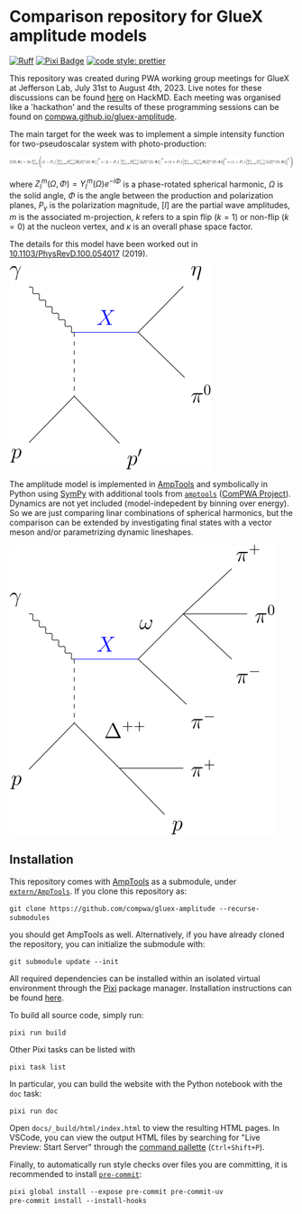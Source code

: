 # Comparison repository for GlueX amplitude models

[![Ruff](https://img.shields.io/endpoint?url=https://raw.githubusercontent.com/charliermarsh/ruff/main/assets/badge/v2.json)](https://github.com/astral-sh/ruff)
[![Pixi Badge](https://img.shields.io/endpoint?url=https://raw.githubusercontent.com/prefix-dev/pixi/main/assets/badge/v0.json)](https://pixi.sh)
[![code style: prettier](https://img.shields.io/badge/code_style-prettier-ff69b4.svg?style=flat-square)](https://github.com/prettier/prettier)

This repository was created during PWA working group meetings for GlueX at Jefferson Lab, July 31st to August 4th, 2023. Live notes for these discussions can be found [here](https://hackmd.io/@QHYjhejHTIWXL2MltV3WNQ/r17prtBo3) on HackMD. Each meeting was organised like a 'hackathon' and the results of these programming sessions can be found on [compwa.github.io/gluex-amplitude](https://compwa.github.io/gluex-amplitude).

The main target for the week was to implement a simple intensity function for two-pseudoscalar system with photo-production:

![](docs/fig/eq-gluex-two-pseudoscalar.svg)

where $Z_{l}^{m}(\Omega,\Phi)=Y_{l}^{m}(\Omega)e^{-i\Phi}$ is a phase-rotated spherical harmonic, $\Omega$ is the solid angle, $\Phi$ is the angle between the production and polarization planes, $P_{\gamma}$ is the polarization magnitude, $[l]$ are the partial wave amplitudes, $m$ is the associated m-projection, $k$ refers to a spin flip ($k=1$) or non-flip ($k=0$) at the nucleon vertex, and $\kappa$ is an overall phase space factor.

The details for this model have been worked out in [10.1103/PhysRevD.100.054017](https://doi.org/10.1103/PhysRevD.100.054017) (2019).

![](docs/fig/feynman-gluex-two-pseudoscalar.svg)

The amplitude model is implemented in [AmpTools](https://github.com/mashephe/AmpTools) and symbolically in Python using [SymPy](https://docs.sympy.org) with additional tools from [`amptools`](https://ampform.rtfd.io) ([ComPWA Project](https://compwa.github.io)). Dynamics are not yet included (model-indepedent by binning over energy). So we are just comparing linar combinations of spherical harmonics, but the comparison can be extended by investigating final states with a vector meson and/or parametrizing dynamic lineshapes.

![](docs/fig/feynman-gluex-vector-meson.svg)

## Installation

This repository comes with [AmpTools](https://github.com/mashephe/AmpTools) as a submodule, under [`extern/AmpTools`](./extern/AmpTools). If you clone this repository as:

```shell
git clone https://github.com/compwa/gluex-amplitude --recurse-submodules
```

you should get AmpTools as well. Alternatively, if you have already cloned the repository, you can initialize the submodule with:

```shell
git submodule update --init
```

All required dependencies can be installed within an isolated virtual environment through the [Pixi](https://pixi.sh) package manager. Installation instructions can be found [here](https://pixi.sh/latest/installation).

To build all source code, simply run:

```shell
pixi run build
```

Other Pixi tasks can be listed with

```shell
pixi task list
```

In particular, you can build the website with the Python notebook with the `doc` task:

```shell
pixi run doc
```

Open `docs/_build/html/index.html` to view the resulting HTML pages. In VSCode, you can view the output HTML files by searching for "Live Preview: Start Server" through the [command pallette](https://code.visualstudio.com/api/ux-guidelines/command-palette) (`Ctrl+Shift+P`).

Finally, to automatically run style checks over files you are committing, it is recommended to install [`pre-commit`](https://pre-commit.com):

```shell
pixi global install --expose pre-commit pre-commit-uv
pre-commit install --install-hooks
```
